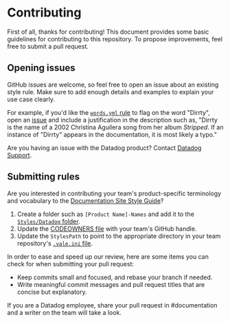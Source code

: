 # Contributing

First of all, thanks for contributing! This document provides some basic guidelines for contributing to this repository. To propose improvements, feel free to submit a pull request.

## Opening issues

GitHub issues are welcome, so feel free to open an issue about an existing style rule. Make sure to add enough details and examples to explain your use case clearly.

For example, if you'd like the [`words.yml` rule][7] to flag on the word "Dirrty", open an [issue][8] and include a justification in the description such as, "Dirrty is the name of a 2002 Christina Aguilera song from her album _Stripped_. If an instance of "Dirrty" appears in the documentation, it is most likely a typo." 

Are you having an issue with the Datadog product? Contact [Datadog Support][1].

## Submitting rules

Are you interested in contributing your team's product-specific terminology and vocabulary to the [Documentation Site Style Guide][2]? 

1. Create a folder such as `[Product Name]-Names` and add it to the [`Styles/Datadog` folder][4].
2. Update the [CODEOWNERS file][5] with your team's GitHub handle.
3. Update the `StylesPath` to point to the appropriate directory in your team repository's [`.vale.ini` file][6].

In order to ease and speed up our review, here are some items you can check for when submitting your pull request:

- Keep commits small and focused, and rebase your branch if needed.
- Write meaningful commit messages and pull request titles that are concise but explanatory.

If you are a Datadog employee, share your pull request in #documentation and a writer on the team will take a look. 

[1]: https://docs.datadoghq.com/help/
[2]: https://github.com/DataDog/documentation/blob/master/CONTRIBUTING.md
[3]: https://github.com/DataDog/datadog-vale/blob/main/Docsmd/gender.yml
[4]: https://github.com/DataDog/datadog-vale/tree/main/styles/Datadog
[5]: https://github.com/DataDog/datadog-vale/blob/main/.github/CODEOWNERS
[6]: https://github.com/DataDog/documentation/blob/master/.vale.ini
[7]: https://github.com/DataDog/datadog-vale/blob/main/styles/Datadog/words.yml
[8]: https://github.com/DataDog/datadog-vale/issues
